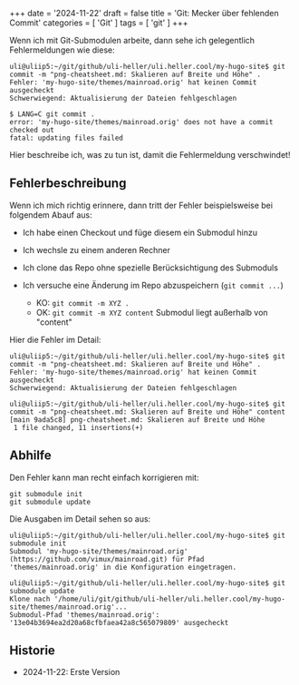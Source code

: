 +++
date = '2024-11-22'
draft = false
title = 'Git: Mecker über fehlenden Commit'
categories = [ 'Git' ]
tags = [ 'git' ]
+++

<!--
Git: Mecker über fehlenden Commit'
==================================
-->

Wenn ich mit Git-Submodulen arbeite, dann
sehe ich gelegentlich Fehlermeldungen wie diese:

```
uli@uliip5:~/git/github/uli-heller/uli.heller.cool/my-hugo-site$ git commit -m "png-cheatsheet.md: Skalieren auf Breite und Höhe" .
Fehler: 'my-hugo-site/themes/mainroad.orig' hat keinen Commit ausgecheckt
Schwerwiegend: Aktualisierung der Dateien fehlgeschlagen

$ LANG=C git commit .
error: 'my-hugo-site/themes/mainroad.orig' does not have a commit checked out
fatal: updating files failed
```

Hier beschreibe ich, was zu tun ist, damit die Fehlermeldung
verschwindet!

<!--more-->

Fehlerbeschreibung
------------------

Wenn ich mich richtig erinnere, dann tritt der
Fehler beispielsweise bei folgendem Abauf aus:

- Ich habe einen Checkout und füge diesem ein Submodul
  hinzu

- Ich wechsle zu einem anderen Rechner

- Ich clone das Repo ohne spezielle Berücksichtigung des Submoduls

- Ich versuche eine Änderung im Repo abzuspeichern (`git commit ...`)

  - KO: `git commit -m XYZ .`
  - OK: `git commit -m XYZ content`
    Submodul liegt außerhalb von "content"

Hier die Fehler im Detail:

```
uli@uliip5:~/git/github/uli-heller/uli.heller.cool/my-hugo-site$ git commit -m "png-cheatsheet.md: Skalieren auf Breite und Höhe" .
Fehler: 'my-hugo-site/themes/mainroad.orig' hat keinen Commit ausgecheckt
Schwerwiegend: Aktualisierung der Dateien fehlgeschlagen

uli@uliip5:~/git/github/uli-heller/uli.heller.cool/my-hugo-site$ git commit -m "png-cheatsheet.md: Skalieren auf Breite und Höhe" content
[main 9ada5c8] png-cheatsheet.md: Skalieren auf Breite und Höhe
 1 file changed, 11 insertions(+)
```

Abhilfe
-------

Den Fehler kann man recht einfach korrigieren mit:

```
git submodule init
git submodule update
```

Die Ausgaben im Detail sehen so aus:

```
uli@uliip5:~/git/github/uli-heller/uli.heller.cool/my-hugo-site$ git submodule init
Submodul 'my-hugo-site/themes/mainroad.orig' (https://github.com/vimux/mainroad.git) für Pfad 'themes/mainroad.orig' in die Konfiguration eingetragen.

uli@uliip5:~/git/github/uli-heller/uli.heller.cool/my-hugo-site$ git submodule update
Klone nach '/home/uli/git/github/uli-heller/uli.heller.cool/my-hugo-site/themes/mainroad.orig'...
Submodul-Pfad 'themes/mainroad.orig': '13e04b3694ea2d20a68cfbfaea42a8c565079809' ausgecheckt
```

Historie
--------

- 2024-11-22: Erste Version
